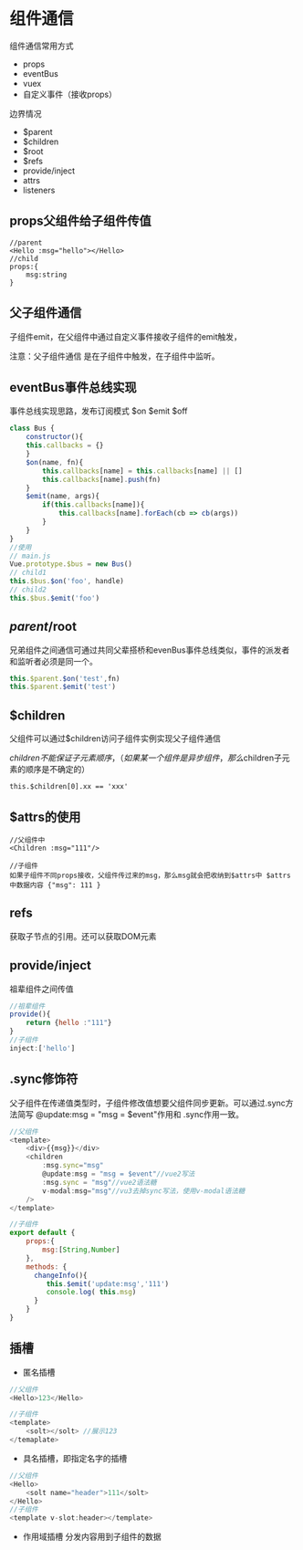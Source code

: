 # 组件通信

组件通信常用方式
- props
- eventBus
- vuex
- 自定义事件（接收props）

边界情况
- $parent
- $children
- $root 
- $refs
- provide/inject 
- attrs
- listeners


## props父组件给子组件传值
```
//parent 
<Hello :msg="hello"></Hello>
//child
props:{
    msg:string
}

```
## 父子组件通信
子组件emit，在父组件中通过自定义事件接收子组件的emit触发，

注意：父子组件通信 是在子组件中触发，在子组件中监听。
## eventBus事件总线实现
事件总线实现思路，发布订阅模式 $on $emit $off
```javascript
class Bus {
    constructor(){
    this.callbacks = {}
    }
    $on(name, fn){
        this.callbacks[name] = this.callbacks[name] || []
        this.callbacks[name].push(fn)
    }
    $emit(name, args){
        if(this.callbacks[name]){
            this.callbacks[name].forEach(cb => cb(args))
        }
    }
}
//使用
// main.js
Vue.prototype.$bus = new Bus()
// child1
this.$bus.$on('foo', handle)
// child2
this.$bus.$emit('foo')
```


## $parent/$root
兄弟组件之间通信可通过共同父辈搭桥和evenBus事件总线类似，事件的派发者和监听者必须是同一个。
```javascript
this.$parent.$on('test',fn)
this.$parent.$emit('test')
```

## $children
父组件可以通过$children访问子组件实例实现父子组件通信

$children不能保证子元素顺序，（如果某一个组件是异步组件，那么$children子元素的顺序是不确定的）
```
this.$children[0].xx == 'xxx'
```

## $attrs的使用
```
//父组件中
<Children :msg="111"/>

//子组件
如果子组件不同props接收，父组件传过来的msg，那么msg就会把收纳到$attrs中 $attrs中数据内容 {"msg": 111 }
```


## refs
获取子节点的引用。还可以获取DOM元素


## provide/inject
祖辈组件之间传值
```javascript
//祖辈组件
provide(){
    return {hello :"111"}
}
//子组件
inject:['hello']
```

## .sync修饰符

父子组件在传递值类型时，子组件修改值想要父组件同步更新。可以通过.sync方法简写
@update:msg = "msg = $event"作用和 .sync作用一致。


```js
//父组件
<template>
    <div>{{msg}}</div>
    <children 
        :msg.sync="msg"
        @update:msg = "msg = $event"//vue2写法
        :msg.sync = "msg"//vue2语法糖
        v-modal:msg="msg"//vu3去掉sync写法，使用v-modal语法糖
    />
</template>

//子组件
export default {
    props:{
        msg:[String,Number]
    },
    methods: {
      changeInfo(){
         this.$emit('update:msg','111')
         console.log( this.msg)
      }
    }
}

```


## 插槽
- 匿名插槽
```javascript
//父组件 
<Hello>123</Hello>

//子组件
<template>
    <solt></solt> //展示123
</temaplate>
```

- 具名插槽，即指定名字的插槽
```javascript
//父组件
<Hello>
    <solt name="header">111</solt>
</Hello>
//子组件
<template v-slot:header></template>
```

- 作用域插槽
分发内容用到子组件的数据
